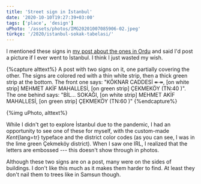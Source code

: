 ```yaml
---
title: 'Street sign in İstanbul'
date: '2020-10-10T19:27:39+03:00'
tags: ['place', 'design']
uPhoto: '/assets/photos/IMG20201007085906-02.jpeg'
türkçe: '/2020/istanbul-sokak-tabelasi/'
---
```


I mentioned these signs in [my post about the ones in Ordu][ordu-street-sign] and said I'd post a picture if I ever went to İstanbul. I think I just wasted my wish.

[ordu-street-sign]:		/2020/ordu-street-sign/

<!-- endexcerpt -->

{%capture alttext%}
A post with two signs on it, one partially covering the other. The signs are colored red with a thin white strip, then a thick green strip at the bottom.
The front one says:
"KÖKNAR CADDESİ ↞↠, [on white strip] MEHMET AKİF MAHALLESİ, [on green strip] ÇEKMEKÖY (TN:40 )".
The one behind says:
"BİL... SOKAĞI, [on white strip] MEHMET AKİF MAHALLESİ, [on green strip] ÇEKMEKÖY (TN:60 )"
{%endcapture%}

{%img uPhoto, alttext%}

While I didn't get to explore İstanbul due to the pandemic, I had an opportunity to see one of these for myself, with the custom-made _Kent_{lang=tr} typeface and the district color codes (as you can see, I was in the lime green Çekmeköy district). When I saw one IRL, I realized that the letters are embossed --- this doesn't show through in photos.

Although these two signs are on a post, many were on the sides of buildings. I don't like this much as it makes them harder to find. At least they don't nail them to trees like in Samsun though.

